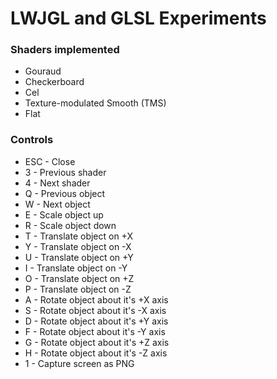 # LWJGL and GLSL Experiments

### Shaders implemented
* Gouraud
* Checkerboard
* Cel
* Texture-modulated Smooth (TMS)
* Flat

### Controls
* ESC - Close
* 3 - Previous shader
* 4 - Next shader
* Q - Previous object
* W - Next object
* E - Scale object up
* R - Scale object down
* T - Translate object on +X
* Y - Translate object on -X
* U - Translate object on +Y
* I - Translate object on -Y
* O - Translate object on +Z
* P - Translate object on -Z
* A - Rotate object about it's +X axis
* S - Rotate object about it's -X axis
* D - Rotate object about it's +Y axis
* F - Rotate object about it's -Y axis
* G - Rotate object about it's +Z axis
* H - Rotate object about it's -Z axis
* 1 - Capture screen as PNG